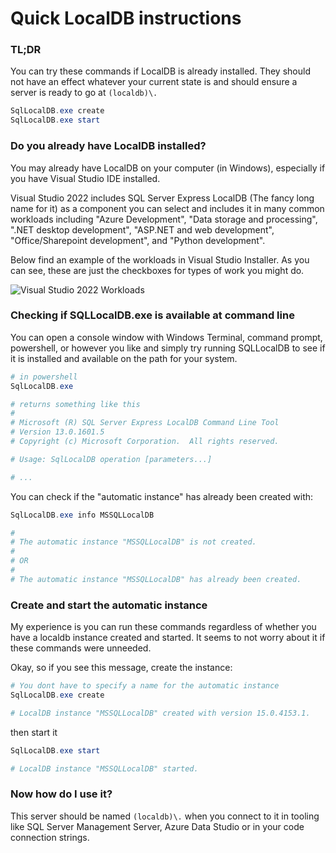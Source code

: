 # Quick LocalDB instructions

### TL;DR
You can try these commands if LocalDB is already installed.  They should not have an effect whatever your current state is and should ensure a server is ready to go at `(localdb)\.`
``` powershell
SqlLocalDB.exe create
SqlLocalDB.exe start
```

### Do you already have LocalDB installed?
You may already have LocalDB on your computer (in Windows), especially if you have Visual Studio IDE installed.  

Visual Studio 2022 includes SQL Server Express LocalDB (The fancy long name for it) as a component you can select and includes it in many common workloads including "Azure Development", "Data storage and processing", ".NET desktop development", "ASP.NET and web development", "Office/Sharepoint development", and "Python development".

Below find an example of the workloads in Visual Studio Installer.  As you can see, these are just the checkboxes for types of work you might do.

![Visual Studio 2022 Workloads](./images/vs2022workloads.png)

### Checking if SQLLocalDB.exe is available at command line

You can open a console window with Windows Terminal, command prompt, powershell, or however you like and simply try running SQLLocalDB to see if it is installed and available on the path for your system.

```powershell
# in powershell
SqlLocalDB.exe

# returns something like this
#
# Microsoft (R) SQL Server Express LocalDB Command Line Tool
# Version 13.0.1601.5
# Copyright (c) Microsoft Corporation.  All rights reserved.

# Usage: SqlLocalDB operation [parameters...]

# ...    
```

You can check if the "automatic instance" has already been created with:

```powershell
SqlLocalDB.exe info MSSQLLocalDB

#
# The automatic instance "MSSQLLocalDB" is not created.
#
# OR
#
# The automatic instance "MSSQLLocalDB" has already been created.
```

### Create and start the automatic instance
My experience is you can run these commands regardless of whether you have a localdb instance created and started.  It seems to not worry about it if these commands were unneeded.

Okay, so if you see this message, create the instance:

``` powershell
# You dont have to specify a name for the automatic instance
SqlLocalDB.exe create

# LocalDB instance "MSSQLLocalDB" created with version 15.0.4153.1.
```
then start it

``` powershell
SqlLocalDB.exe start

# LocalDB instance "MSSQLLocalDB" started.
```

### Now how do I use it?
This server should be named `(localdb)\.` when you connect to it in tooling like SQL Server Management Server, Azure Data Studio or in your code connection strings.